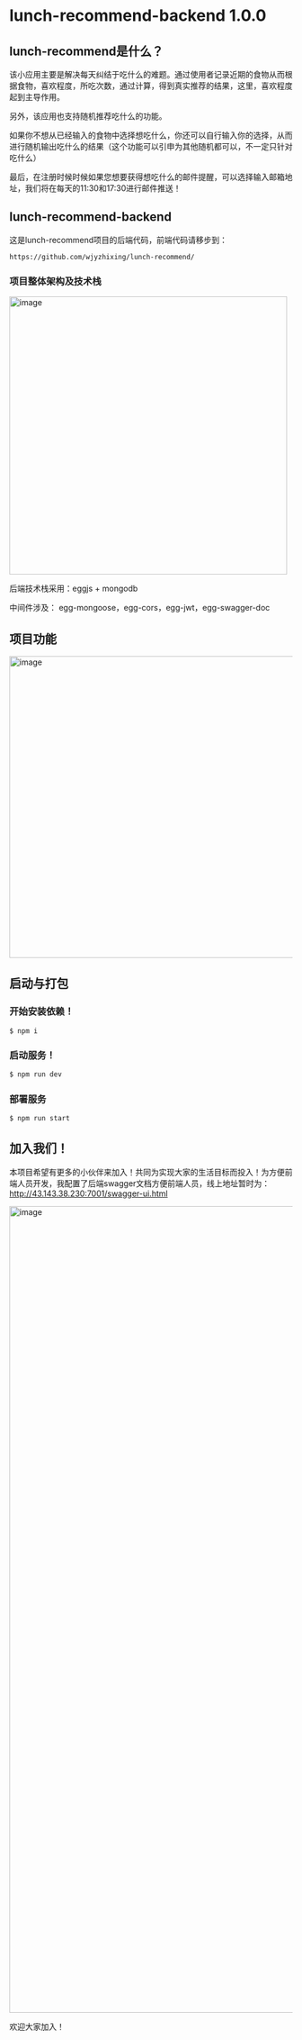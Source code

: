 # lunch-recommend-backend 1.0.0

## lunch-recommend是什么？

该小应用主要是解决每天纠结于吃什么的难题。通过使用者记录近期的食物从而根据食物，喜欢程度，所吃次数，通过计算，得到真实推荐的结果，这里，喜欢程度起到主导作用。

另外，该应用也支持随机推荐吃什么的功能。

如果你不想从已经输入的食物中选择想吃什么，你还可以自行输入你的选择，从而进行随机输出吃什么的结果（这个功能可以引申为其他随机都可以，不一定只针对吃什么）

最后，在注册时候时候如果您想要获得想吃什么的邮件提醒，可以选择输入邮箱地址，我们将在每天的11:30和17:30进行邮件推送！

## lunch-recommend-backend
这是lunch-recommend项目的后端代码，前端代码请移步到：

```
https://github.com/wjyzhixing/lunch-recommend/
```
### 项目整体架构及技术栈

<img width="494" alt="image" src="https://user-images.githubusercontent.com/36620969/196839781-5fc344cb-b0d6-4966-8461-b4259413a4b6.png">

后端技术栈采用：eggjs + mongodb

中间件涉及： egg-mongoose，egg-cors，egg-jwt，egg-swagger-doc

## 项目功能

<img width="536" alt="image" src="https://user-images.githubusercontent.com/36620969/197972345-15e3a312-3491-4d73-b542-d7e074625d29.png">

## 启动与打包

### 开始安装依赖！
```
$ npm i
```

### 启动服务！
```bash
$ npm run dev
```

### 部署服务
```bash
$ npm run start
```

## 加入我们！
本项目希望有更多的小伙伴来加入！共同为实现大家的生活目标而投入！为方便前端人员开发，我配置了后端swagger文档方便前端人员，线上地址暂时为：http://43.143.38.230:7001/swagger-ui.html

<img width="1433" alt="image" src="https://user-images.githubusercontent.com/36620969/196840372-2ee19e49-fe5b-46de-8ada-5ea2400246ba.png">

欢迎大家加入！
